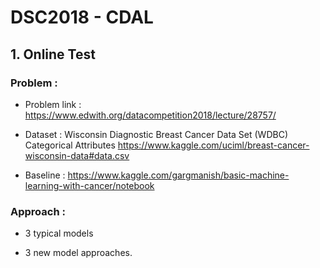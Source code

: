 # DSC2018 - CDAL

## 1. Online Test

### Problem : 

- Problem link : https://www.edwith.org/datacompetition2018/lecture/28757/

- Dataset : Wisconsin Diagnostic Breast Cancer Data Set (WDBC)	Categorical Attributes
https://www.kaggle.com/uciml/breast-cancer-wisconsin-data#data.csv

- Baseline : https://www.kaggle.com/gargmanish/basic-machine-learning-with-cancer/notebook

### Approach : 

- 3 typical models

- 3 new model approaches.


